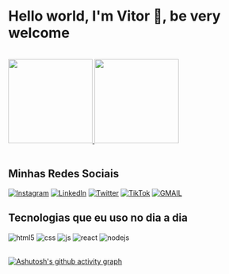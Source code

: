 # Hello world, I'm Vitor 👋, be very welcome

<br>

<div>
  <a href="https://github.com/anuraghazra/github-readme-stats">
    <img height=170em src="https://github-readme-stats.vercel.app/api?username=euvitordev&show_icons=true&theme=dark&" />
  </a>
  <a href="https://github.com/euvitordev/github-readme-stats">
    <img height=170em src="https://github-readme-stats.vercel.app/api/top-langs/?username=euvitordev&layout=compact&theme=dark" />
  </a>
</div>

<br>

## Minhas Redes Sociais

[![Instagram](https://img.shields.io/badge/Instagram-E4405F?style=for-the-badge&logo=instagram&logoColor=white)](https://instagram.com/euvitordev)
[![LinkedIn](https://img.shields.io/badge/LinkedIn-0077B5?style=for-the-badge&logo=linkedin&logoColor=white)](https://linkedin.com/in/euvitordev)
[![Twitter](https://img.shields.io/badge/Twitter-1DA1F2?style=for-the-badge&logo=twitter&logoColor=white)](https://twitter.com/euvitordev)
[![TikTok](https://img.shields.io/badge/TikTok-000000?style=for-the-badge&logo=tiktok&logoColor=white)](https://www.tiktok.com/@euvitordev)
[![GMAIL](https://img.shields.io/badge/Gmail-D14836?style=for-the-badge&logo=gmail&logoColor=white)](mailto:dev.vitorlucas@gmail.com)


## Tecnologias que eu uso no dia a dia

<div style="display: inline_block">
  <img align="center" alt="html5" src="https://img.shields.io/badge/HTML5-E34F26?style=for-the-badge&logo=html5&logoColor=white" />
  <img align="center" alt="css" src="https://img.shields.io/badge/CSS3-1572B6?style=for-the-badge&logo=css3&logoColor=white" />
  <img align="center" alt="js" src="https://img.shields.io/badge/JavaScript-F7DF1E?style=for-the-badge&logo=javascript&logoColor=black" />
  <img align="center" alt="react" src="https://img.shields.io/badge/React-20232A?style=for-the-badge&logo=react&logoColor=61DAFB" />
  <img align="center" alt="nodejs" src="https://img.shields.io/badge/Node.js-43853D?style=for-the-badge&logo=node.js&logoColor=white" />
</div><br/>

[![Ashutosh's github activity graph](https://github-readme-activity-graph.cyclic.app/graph?username=euvitordev&bg_color=000000&color=ffffff&line=6272a4&point=ffffff&area=true&hide_border=true)](https://github.com/ashutosh00710/github-readme-activity-graph)
